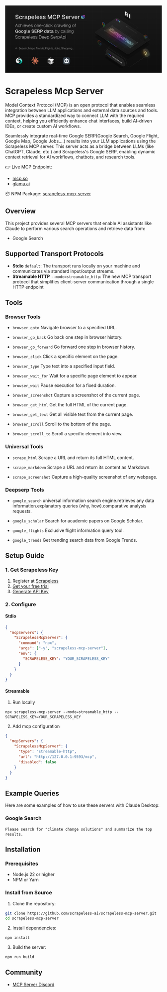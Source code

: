 ![preview](./banner.png)

# Scrapeless Mcp Server

Model Context Protocol (MCP) is an open protocol that enables seamless integration between LLM applications and external data sources and tools. MCP provides a standardized way to connect LLM with the required context, helping you efficiently enhance chat interfaces, build AI-driven IDEs, or create custom AI workflows.

Seamlessly integrate real-time Google SERP(Google Search, Google Flight, Google Map, Google Jobs....) results into your LLM applications using the Scrapeless MCP server. This server acts as a bridge between LLMs (like ChatGPT, Claude, etc.) and Scrapeless's Google SERP, enabling dynamic context retrieval for AI workflows, chatbots, and research tools.

👉 Live MCP Endpoint:

- [mcp.so](https://mcp.so/server/scrapelessMcpServer/scrapeless-ai)
- [glama.ai](https://glama.ai/mcp/servers/@scrapeless-ai/scrapeless-mcp-server)

📦 NPM Package: [scrapeless-mcp-server](https://www.npmjs.com/package/scrapeless-mcp-server)

## Overview

This project provides several MCP servers that enable AI assistants like Claude to perform various search operations and retrieve data from:

- Google Search

## Supported Transport Protocols

- **Stdio** `default`: The transport runs locally on your machine and communicates via standard input/output streams.
- **Streamable HTTP** `--mode=streamable_http`: The new MCP transport protocol that simplifies client-server communication through a single HTTP endpoint

## Tools

### Browser Tools

- `browser_goto`
  Navigate browser to a specified URL.

- `browser_go_back`
  Go back one step in browser history.

- `browser_go_forward`
  Go forward one step in browser history.

- `browser_click`
  Click a specific element on the page.

- `browser_type`
  Type text into a specified input field.

- `browser_wait_for`
  Wait for a specific page element to appear.

- `browser_wait`
  Pause execution for a fixed duration.

- `browser_screenshot`
  Capture a screenshot of the current page.

- `browser_get_html`
  Get the full HTML of the current page.

- `browser_get_text`
  Get all visible text from the current page.

- `browser_scroll`
  Scroll to the bottom of the page.

- `browser_scroll_to`
  Scroll a specific element into view.

### Universal Tools

- `scrape_html`
  Scrape a URL and return its full HTML content.
- `scrape_markdown`
  Scrape a URL and return its content as Markdown.

- `scrape_screenshot`
  Capture a high-quality screenshot of any webpage.

### Deepserp Tools

- `google_search`
  universal information search engine.retrieves any data information.explanatory queries (why, how).comparative analysis requests.
- `google_scholar`
  Search for academic papers on Google Scholar.

- `google_flights`
  Exclusive flight information query tool.

- `google_trends`
  Get trending search data from Google Trends.

## Setup Guide

### 1. Get Scrapeless Key

1. Register at [Scrapeless](https://app.scrapeless.com/passport/register?utm_source=github&utm_medium=mcp)
2. [Get your free trial](https://app.scrapeless.com/landing/guide?utm_source=github&utm_medium=mcp)
3. [Generate API Key](https://app.scrapeless.com/dashboard/settings/api-key?utm_source=github&utm_medium=mcp)

### 2. Configure

#### Stdio

```json
{
  "mcpServers": {
    "ScrapelessMcpServer": {
      "command": "npx",
      "args": ["-y", "scrapeless-mcp-server"],
      "env": {
        "SCRAPELESS_KEY": "YOUR_SCRAPELESS_KEY"
      }
    }
  }
}
```

#### Streamable

1. Run locally

```shell
npx scrapeless-mcp-server --mode=streamable_http --SCRAPELESS_KEY=YOUR_SCRAPELESS_KEY
```

2. Add mcp configuration

```json
{
  "mcpServers": {
    "ScrapelessMcpServer": {
      "type": "streamable-http",
      "url": "http://127.0.0.1:9593/mcp",
      "disabled": false
    }
  }
}
```

## Example Queries

Here are some examples of how to use these servers with Claude Desktop:

### Google Search

```
Please search for "climate change solutions" and summarize the top results.
```

## Installation

### Prerequisites

- Node.js 22 or higher
- NPM or Yarn

### Install from Source

1. Clone the repository:

```bash
git clone https://github.com/scrapeless-ai/scrapeless-mcp-server.git
cd scrapeless-mcp-server
```

2. Install dependencies:

```bash
npm install
```

3. Build the server:

```bash
npm run build
```

## Community

- [MCP Server Discord](https://backend.scrapeless.com/app/api/v1/public/links/discord)
